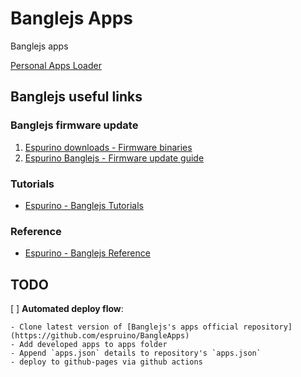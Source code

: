 # Banglejs Apps

Banglejs apps

[Personal Apps Loader](https://dmenezesgabriel.github.io/banglejs-apps/)

## Banglejs useful links

### Banglejs firmware update

1. [Espurino downloads - Firmware binaries](https://www.espruino.com/Download)
2. [Espurino Banglejs - Firmware update guide](https://www.espruino.com/Bangle.js#firmware-updates)

### Tutorials

- [Espurino - Banglejs Tutorials](https://www.espruino.com/Bangle.js#tutorials)

### Reference

- [Espurino - Banglejs Reference](https://banglejs.com/reference#t_l_Bangle_accel)

## TODO

[ ] **Automated deploy flow**:

    - Clone latest version of [Banglejs's apps official repository](https://github.com/espruino/BangleApps)
    - Add developed apps to apps folder
    - Append `apps.json` details to repository's `apps.json`
    - deploy to github-pages via github actions
